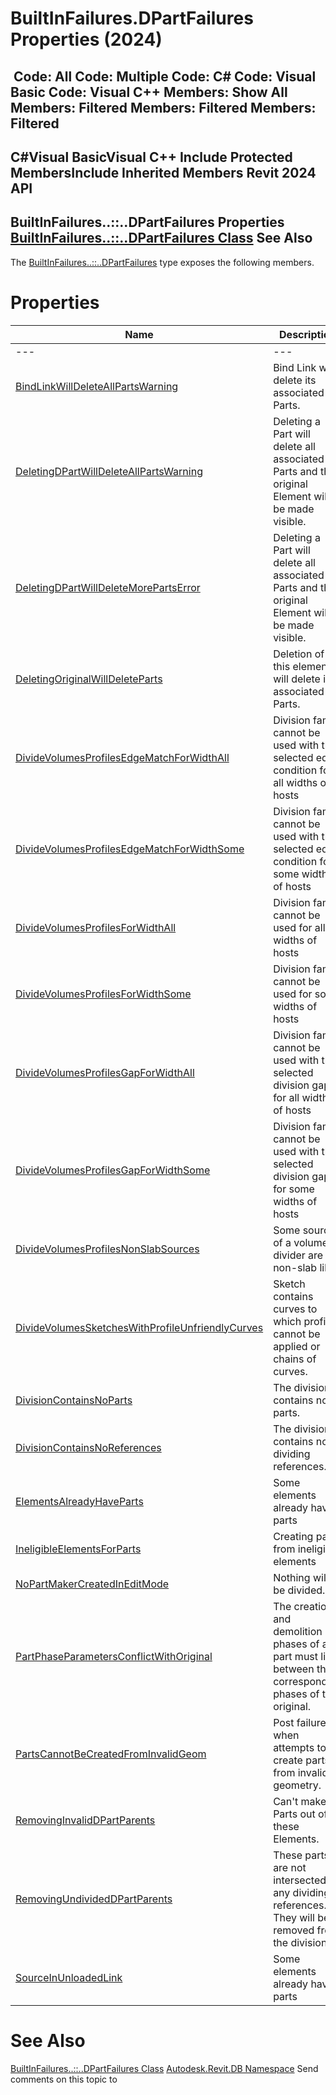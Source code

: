 # BuiltInFailures.DPartFailures Properties (2024)

﻿
 Code: All Code: Multiple Code: C# Code: Visual Basic Code: Visual C++  Members: Show All Members: Filtered Members: Filtered Members: Filtered   
---  
C#Visual BasicVisual C++
Include Protected MembersInclude Inherited Members
Revit 2024 API  
---  
BuiltInFailures..::..DPartFailures Properties  
[BuiltInFailures..::..DPartFailures Class](60230c02-eb7e-98f0-38c8-8da51b5109a8.md "BuiltInFailures.DPartFailures Class") See Also  
---  
The [BuiltInFailures..::..DPartFailures](60230c02-eb7e-98f0-38c8-8da51b5109a8.md "BuiltInFailures.DPartFailures Class") type exposes the following members.
# Properties
| Name | Description |
| --- | --- |
| --- | --- | --- |
| [BindLinkWillDeleteAllPartsWarning](f67c1b29-c116-8d6c-0de9-d83ffa3ecdf2.md "BindLinkWillDeleteAllPartsWarning Property") | Bind Link will delete its associated Parts. |
| [DeletingDPartWillDeleteAllPartsWarning](2ef4bf01-77c5-edd4-175e-e11ae706022c.md "DeletingDPartWillDeleteAllPartsWarning Property") | Deleting a Part will delete all associated Parts and the original Element will be made visible. |
| [DeletingDPartWillDeleteMorePartsError](6083689d-dcc4-91b6-59bb-a9d8db1122b1.md "DeletingDPartWillDeleteMorePartsError Property") | Deleting a Part will delete all associated Parts and the original Element will be made visible. |
| [DeletingOriginalWillDeleteParts](e383458b-cf0e-c5dc-4a4b-502de0cb56f8.md "DeletingOriginalWillDeleteParts Property") | Deletion of this element will delete its associated Parts. |
| [DivideVolumesProfilesEdgeMatchForWidthAll](1b92c153-4c3a-9ca3-5cff-fee65b5b77de.md "DivideVolumesProfilesEdgeMatchForWidthAll Property") | Division family cannot be used with the selected edge condition for all widths of hosts |
| [DivideVolumesProfilesEdgeMatchForWidthSome](141c7ffb-ff67-3dca-93e6-e8a24df16751.md "DivideVolumesProfilesEdgeMatchForWidthSome Property") | Division family cannot be used with the selected edge condition for some widths of hosts |
| [DivideVolumesProfilesForWidthAll](56377169-589c-d5aa-af98-792c5ed691dd.md "DivideVolumesProfilesForWidthAll Property") | Division family cannot be used for all widths of hosts |
| [DivideVolumesProfilesForWidthSome](ed76d815-5743-040a-1687-3a77d8805ecc.md "DivideVolumesProfilesForWidthSome Property") | Division family cannot be used for some widths of hosts |
| [DivideVolumesProfilesGapForWidthAll](fe5490b8-134d-009b-b63e-fe46b7e420d1.md "DivideVolumesProfilesGapForWidthAll Property") | Division family cannot be used with the selected division gap for all widths of hosts |
| [DivideVolumesProfilesGapForWidthSome](09fd1ec1-5a25-e3f6-b7f4-03a5e8c7bc15.md "DivideVolumesProfilesGapForWidthSome Property") | Division family cannot be used with the selected division gap for some widths of hosts |
| [DivideVolumesProfilesNonSlabSources](b4d413c7-94b6-7f6e-2716-07afed35e057.md "DivideVolumesProfilesNonSlabSources Property") | Some sources of a volume divider are non-slab like. |
| [DivideVolumesSketchesWithProfileUnfriendlyCurves](c18ed607-eb75-9dff-e778-8a6c12cba565.md "DivideVolumesSketchesWithProfileUnfriendlyCurves Property") | Sketch contains curves to which profiles cannot be applied or chains of curves. |
| [DivisionContainsNoParts](578dc5b2-b340-6742-8d72-8a8170ade8ab.md "DivisionContainsNoParts Property") | The division contains no parts. |
| [DivisionContainsNoReferences](fd8b478b-38bd-5952-cc68-3eff5d0aff29.md "DivisionContainsNoReferences Property") | The division contains no dividing references. |
| [ElementsAlreadyHaveParts](783eeb1b-afcd-8095-c5ba-89a4c3f62651.md "ElementsAlreadyHaveParts Property") | Some elements already have parts |
| [IneligibleElementsForParts](6c254471-da48-da52-be33-d0fc610dc030.md "IneligibleElementsForParts Property") | Creating parts from ineligible elements |
| [NoPartMakerCreatedInEditMode](e710055e-ecd9-b6c9-aeba-262a1617a750.md "NoPartMakerCreatedInEditMode Property") | Nothing will be divided. |
| [PartPhaseParametersConflictWithOriginal](e8d238d5-fab1-cb26-2d41-1c3e647f7d14.md "PartPhaseParametersConflictWithOriginal Property") | The creation and demolition phases of a part must lie between the corresponding phases of the original. |
| [PartsCannotBeCreatedFromInvalidGeom](41f8f421-1e87-614d-8bcd-268eb505f624.md "PartsCannotBeCreatedFromInvalidGeom Property") | Post failure when attempts to create parts from invalid geometry. |
| [RemovingInvalidDPartParents](f23d6710-dcfe-bf04-58bf-19658453cf8e.md "RemovingInvalidDPartParents Property") | Can't make Parts out of these Elements. |
| [RemovingUndividedDPartParents](7aaf7359-14cf-c526-1591-8b12f08f04c1.md "RemovingUndividedDPartParents Property") | These parts are not intersected by any dividing references. They will be removed from the division. |
| [SourceInUnloadedLink](d4e511d5-cc57-8d85-b924-b34b52ff8634.md "SourceInUnloadedLink Property") | Some elements already have parts |

# See Also
[BuiltInFailures..::..DPartFailures Class](60230c02-eb7e-98f0-38c8-8da51b5109a8.md "BuiltInFailures.DPartFailures Class")
[Autodesk.Revit.DB Namespace](87546ba7-461b-c646-cbb1-2cb8f5bff8b2.md "Autodesk.Revit.DB Namespace")
Send comments on this topic to 